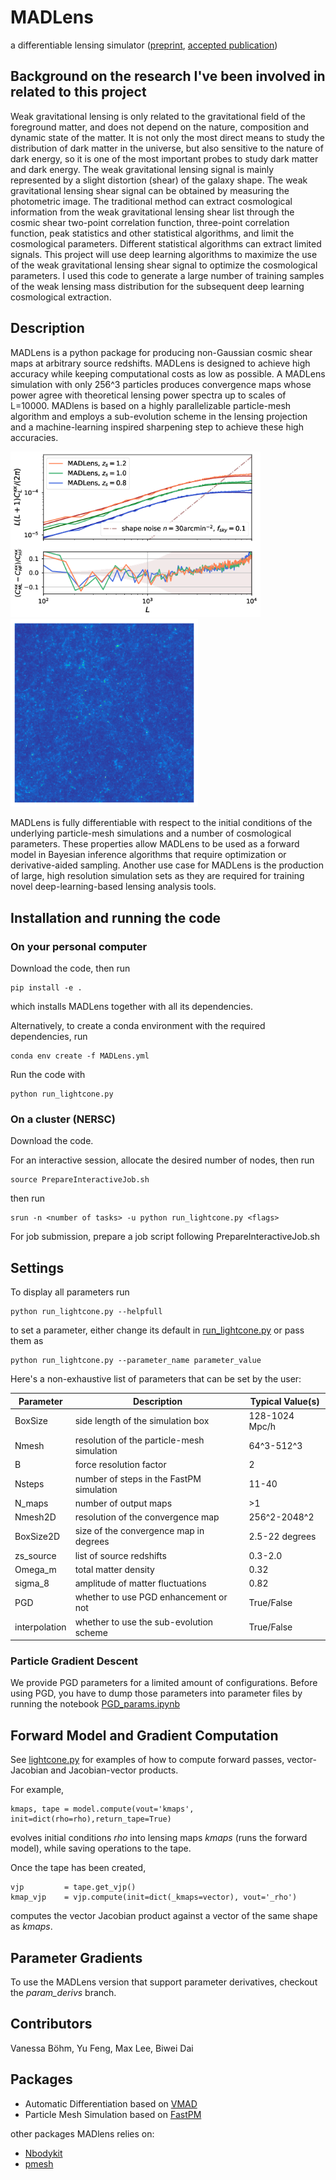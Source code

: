 # MADLens
a differentiable lensing simulator ([preprint](https://arxiv.org/abs/2012.07266), [accepted publication](https://www.sciencedirect.com/science/article/abs/pii/S2213133721000445))

## Background on the research I've been involved in related to this project
Weak gravitational lensing is only related to the gravitational field of the foreground matter, and does not depend on the nature, composition and dynamic state of the matter. It is not only the most direct means to study the distribution of dark matter in the universe, but also sensitive to the nature of dark energy, so it is one of the most important probes to study dark matter and dark energy. The weak gravitational lensing signal is mainly represented by a slight distortion (shear) of the galaxy shape. The weak gravitational lensing shear signal can be obtained by measuring the photometric image. The traditional method can extract cosmological information from the weak gravitational lensing shear list through the cosmic shear two-point correlation function, three-point correlation function, peak statistics and other statistical algorithms, and limit the cosmological parameters. Different statistical algorithms can extract limited signals. This project will use deep learning algorithms to maximize the use of the weak gravitational lensing shear signal to optimize the cosmological parameters. I used this code to generate a large number of training samples of the weak lensing mass distribution for the subsequent deep learning cosmological extraction.

## Description
MADLens is a python package for producing non-Gaussian cosmic shear maps at arbitrary source redshifts. MADLens is designed to achieve high accuracy while keeping computational costs as low as possible. A MADLens simulation with only 256^3 particles produces convergence maps whose power agree with theoretical lensing power spectra up to scales of L=10000.
MADlens is based on a highly parallelizable particle-mesh algorithm and employs a sub-evolution scheme in the lensing projection and a machine-learning inspired sharpening step to achieve these high accuracies.
<p float="left">
<img src="/figures/redshift_comp.png" width="400"/> 
  
<img src="/figures/lensing_map.png" width="300"/> 
</p>
  
MADLens is fully differentiable with respect to the initial conditions of the underlying particle-mesh simulations and a number of cosmological parameters. These properties allow MADLens to be used as a forward model in Bayesian inference algorithms that require optimization or derivative-aided sampling. Another use case for MADLens is the production of large, high resolution simulation sets as they are required for training novel deep-learning-based lensing analysis tools.

## Installation and running the code

### On your personal computer

Download the code, then run
```
pip install -e .
```
which installs MADLens together with all its dependencies.

Alternatively, to create a conda environment with the required dependencies, run 
```
conda env create -f MADLens.yml
```
Run the code with

```
python run_lightcone.py
```

### On a cluster (NERSC)

Download the code.

For an interactive session, allocate the desired number of nodes, then run 
```
source PrepareInteractiveJob.sh
```
then run 
```
srun -n <number of tasks> -u python run_lightcone.py <flags>
```

For job submission, prepare a job script following PrepareInteractiveJob.sh


## Settings

To display all parameters run

``` 
python run_lightcone.py --helpfull
```

to set a parameter, either change its default in [run_lightcone.py](https://github.com/VMBoehm/MADLens/blob/master/run_lightcone.py) or pass them as

```
python run_lightcone.py --parameter_name parameter_value
```
Here's a non-exhaustive list of parameters that can be set by the user:

Parameter |  Description | Typical Value(s) |
----------|--------------|------------------|
BoxSize | side length of the simulation box | 128-1024 Mpc/h |
Nmesh | resolution of the particle-mesh simulation | 64^3-512^3 |
B | force resolution factor | 2 |
Nsteps | number of steps in the FastPM simulation | 11-40 |
N_maps | number of output maps | >1 |
Nmesh2D | resolution of the convergence map | 256^2-2048^2 |
BoxSize2D | size of the convergence map in degrees | 2.5-22 degrees |
zs\_source | list of source redshifts | 0.3-2.0 |
Omega\_m | total matter density | 0.32 |
sigma\_8 | amplitude of matter fluctuations | 0.82 |
PGD | whether to use PGD enhancement or not | True/False |
interpolation | whether to use the sub-evolution scheme | True/False | 

### Particle Gradient Descent

We provide PGD parameters for a limited amount of configurations. Before using PGD, you have to dump those parameters into parameter files by running the notebook
[PGD_params.ipynb](https://github.com/VMBoehm/MADLens/blob/master/notebooks/PGD_params.ipynb)

## Forward Model and Gradient Computation

See [lightcone.py](https://github.com/VMBoehm/MADLens/blob/0a4d491a2c81f8a46eb350a23ab1456fe8654b86/MADLens/lightcone.py#L462) for examples of how to compute forward passes, vector-Jacobian and Jacobian-vector products.

For example,
```
kmaps, tape = model.compute(vout='kmaps', init=dict(rho=rho),return_tape=True)
```
evolves initial conditions *rho* into lensing maps *kmaps* (runs the forward model), while saving operations to the tape.

Once the tape has been created,
```
vjp         = tape.get_vjp()
kmap_vjp    = vjp.compute(init=dict(_kmaps=vector), vout='_rho')
```
computes the vector Jacobian product against a vector of the same shape as *kmaps*.

## Parameter Gradients

To use the MADLens version that support parameter derivatives, checkout the *param_derivs* branch.

## Contributors

Vanessa Böhm, Yu Feng, Max Lee, Biwei Dai 

## Packages

- Automatic Differentiation based on [VMAD](https://github.com/rainwoodman/vmad)
- Particle Mesh Simulation based on [FastPM](https://github.com/rainwoodman/fastpm-python)

other packages MADlens relies on:

- [Nbodykit](https://nbodykit.readthedocs.io/en/latest/index.html)
- [pmesh](https://github.com/rainwoodman/pmesh)



